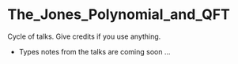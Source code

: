 # The_Jones_Polynomial_and_QFT
Cycle of talks.  Give credits if you use anything.
- Types notes from the talks are coming soon ...
